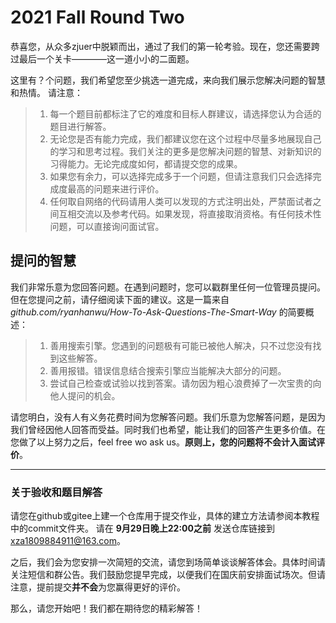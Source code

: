 # 2021 Fall Round Two

恭喜您，从众多zjuer中脱颖而出，通过了我们的第一轮考验。现在，您还需要跨过最后一个关卡————这一道小小的二面题。

这里有？个问题，我们希望您至少挑选一道完成，来向我们展示您解决问题的智慧和热情。
请注意：

>1. 每一个题目前都标注了它的难度和目标人群建议，请选择您认为合适的题目进行解答。
>2. 无论您是否有能力完成，我们都建议您在这个过程中尽量多地展现自己的学习和思考过程。我们关注的更多是您解决问题的智慧、对新知识的习得能力。无论完成度如何，都请提交您的成果。
>3. 如果您有余力，可以选择完成多于一个问题，但请注意我们只会选择完成度最高的问题来进行评价。
>4. 任何取自网络的代码请用人类可以发现的方式注明出处，严禁面试者之间互相交流以及参考代码。如果发现，将直接取消资格。有任何技术性问题，可以直接询问面试官。

## 提问的智慧

我们非常乐意为您回答问题。在遇到问题时，您可以戳群里任何一位管理员提问。
但在您提问之前，请仔细阅读下面的建议。这是一篇来自 *github.com/ryanhanwu/How-To-Ask-Questions-The-Smart-Way* 的简要概述：

>1. 善用搜索引擎。您遇到的问题极有可能已被他人解决，只不过您没有找到这些解答。
>2. 善用报错。错误信息结合搜索引擎应当能解决大部分的问题。
>3. 尝试自己检查或试验以找到答案。请勿因为粗心浪费掉了一次宝贵的向他人提问的机会。

请您明白，没有人有义务花费时间为您解答问题。我们乐意为您解答问题，是因为我们曾经因他人回答而受益。同时我们也希望，能让我们的回答产生更多价值。在您做了以上努力之后，feel free wo ask us。**原则上，您的问题将不会计入面试评价**。

----

### 关于验收和题目解答

请您在github或gitee上建一个仓库用于提交作业，具体的建立方法请参阅本教程中的commit文件夹。
请在 **9月29日晚上22:00之前** 发送仓库链接到 xza1809884911@163.com。

之后，我们会为您安排一次简短的交流，请您到场简单谈谈解答体会。具体时间请关注短信和群公告。我们鼓励您提早完成，以便我们在国庆前安排面试场次。但请注意，提前提交**并不会**为您赢得更好的评价。

那么，请您开始吧！我们都在期待您的精彩解答！